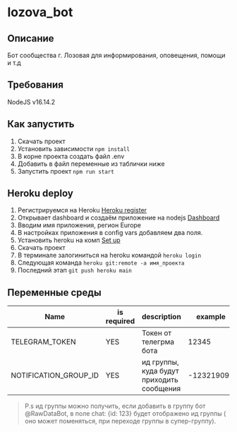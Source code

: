 # lozova_bot

## Описание

Бот сообщества г. Лозовая для информирования, оповещения, помощи и т.д

## Требования

NodeJS v16.14.2

## Как запустить

1. Скачать проект
2. Установить зависимости `npm install`
3. В корне проекта создать файл .env
4. Добавить в файл переменные из таблички ниже
5. Запустить проект `npm run start`

## Heroku deploy

1. Регистрируемся на Heroku [Heroku register](https://id.heroku.com/signup/login)
2. Открывает dashboard и создаём приложение на nodejs [Dashboard](https://dashboard.heroku.com/apps)
3. Вводим имя приложения, регион Europe
4. В настройках приложения в config vars добавляем два поля.
5. Установить heroku на комп [Set up](https://devcenter.heroku.com/articles/getting-started-with-nodejs#set-up)
6. Скачать проект
7. В терминале залогиниться на heroku командой `heroku login`
8. Следующая команда `heroku git:remote -a имя_проекта`
9. Последний этап `git push heroku main`

## Переменные среды

| Name                  | is required | description                               | example    |
| --------------------- | ----------- | ----------------------------------------- | ---------- |
| TELEGRAM_TOKEN        | YES         | Токен от телегрма бота                    | 12345      |
| NOTIFICATION_GROUP_ID | YES         | ид группы, куда будут приходить сообщения | -123219094 |

> P.s ид группы можно получить, если добавить в группу бот @RawDataBot, в поле chat: {id: 123} будет отображено ид группы ( оно может поменяться, при переходе группы в супер-группу).
